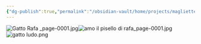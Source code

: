 ```yaml
---
{"dg-publish":true,"permalink":"/obsidian-vault/home/projects/magliette-amici/"}
---
```


![Gatto Rafa _page-0001.jpg](/img/user/Obsidian%20Vault/images/Gatto%20Rafa%20_page-0001.jpg)![amo il pisello di rafa_page-0001.jpg](/img/user/Obsidian%20Vault/images/amo%20il%20pisello%20di%20rafa_page-0001.jpg)![gatto ludo.png](/img/user/gatto%20ludo.png)